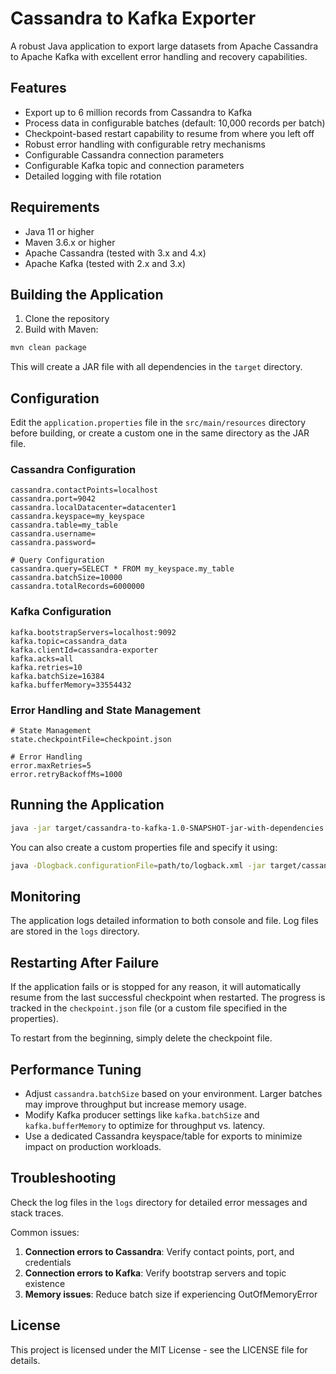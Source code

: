 # Cassandra to Kafka Exporter

A robust Java application to export large datasets from Apache Cassandra to Apache Kafka with excellent error handling and recovery capabilities.

## Features

- Export up to 6 million records from Cassandra to Kafka
- Process data in configurable batches (default: 10,000 records per batch)
- Checkpoint-based restart capability to resume from where you left off
- Robust error handling with configurable retry mechanisms
- Configurable Cassandra connection parameters
- Configurable Kafka topic and connection parameters
- Detailed logging with file rotation

## Requirements

- Java 11 or higher
- Maven 3.6.x or higher
- Apache Cassandra (tested with 3.x and 4.x)
- Apache Kafka (tested with 2.x and 3.x)

## Building the Application

1. Clone the repository
2. Build with Maven:

```bash
mvn clean package
```

This will create a JAR file with all dependencies in the `target` directory.

## Configuration

Edit the `application.properties` file in the `src/main/resources` directory before building, or create a custom one in the same directory as the JAR file.

### Cassandra Configuration

```properties
cassandra.contactPoints=localhost
cassandra.port=9042
cassandra.localDatacenter=datacenter1
cassandra.keyspace=my_keyspace
cassandra.table=my_table
cassandra.username=
cassandra.password=

# Query Configuration
cassandra.query=SELECT * FROM my_keyspace.my_table
cassandra.batchSize=10000
cassandra.totalRecords=6000000
```

### Kafka Configuration

```properties
kafka.bootstrapServers=localhost:9092
kafka.topic=cassandra_data
kafka.clientId=cassandra-exporter
kafka.acks=all
kafka.retries=10
kafka.batchSize=16384
kafka.bufferMemory=33554432
```

### Error Handling and State Management

```properties
# State Management
state.checkpointFile=checkpoint.json

# Error Handling
error.maxRetries=5
error.retryBackoffMs=1000
```

## Running the Application

```bash
java -jar target/cassandra-to-kafka-1.0-SNAPSHOT-jar-with-dependencies.jar
```

You can also create a custom properties file and specify it using:

```bash
java -Dlogback.configurationFile=path/to/logback.xml -jar target/cassandra-to-kafka-1.0-SNAPSHOT-jar-with-dependencies.jar path/to/custom-application.properties
```

## Monitoring

The application logs detailed information to both console and file. Log files are stored in the `logs` directory.

## Restarting After Failure

If the application fails or is stopped for any reason, it will automatically resume from the last successful checkpoint when restarted. The progress is tracked in the `checkpoint.json` file (or a custom file specified in the properties).

To restart from the beginning, simply delete the checkpoint file.

## Performance Tuning

- Adjust `cassandra.batchSize` based on your environment. Larger batches may improve throughput but increase memory usage.
- Modify Kafka producer settings like `kafka.batchSize` and `kafka.bufferMemory` to optimize for throughput vs. latency.
- Use a dedicated Cassandra keyspace/table for exports to minimize impact on production workloads.

## Troubleshooting

Check the log files in the `logs` directory for detailed error messages and stack traces.

Common issues:

1. **Connection errors to Cassandra**: Verify contact points, port, and credentials
2. **Connection errors to Kafka**: Verify bootstrap servers and topic existence
3. **Memory issues**: Reduce batch size if experiencing OutOfMemoryError

## License

This project is licensed under the MIT License - see the LICENSE file for details. 